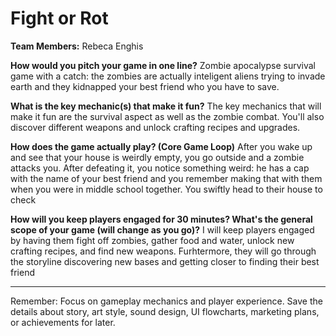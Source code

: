 # Fight or Rot

**Team Members:** Rebeca Enghis

**How would you pitch your game in one line?**
Zombie apocalypse survival game with a catch: the zombies are actually inteligent aliens trying to invade earth and they kidnapped your best friend who you have to save.

**What is the key mechanic(s) that make it fun?**
The key mechanics that will make it fun are the survival aspect as well as the zombie combat. You'll also discover different weapons and unlock crafting recipes and upgrades.

**How does the game actually play? (Core Game Loop)**
After you wake up and see that your house is weirdly empty, you go outside and a zombie attacks you. After defeating it, you notice something weird: he has a cap with the name of your best friend and you remember making that with them when you were in middle school together. You swiftly head to their house to check

**How will you keep players engaged for 30 minutes? What's the general scope of your game (will change as you go)?**
I will keep players engaged by having them fight off zombies, gather food and water, unlock new crafting recipes, and find new weapons. Furhtermore, they will go through the storyline discovering new bases and getting closer to finding their best friend

---
Remember: Focus on gameplay mechanics and player experience. Save the details about story, art style, sound design, UI flowcharts, marketing plans, or achievements for later.
